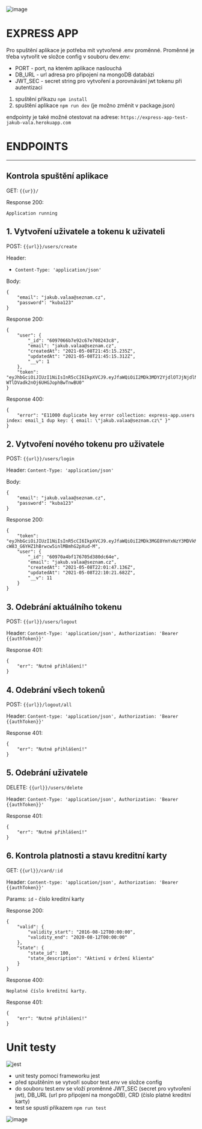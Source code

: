 ![image](https://user-images.githubusercontent.com/66072316/117555410-3c996680-b05f-11eb-8a1f-6601a55efcc4.png)
# EXPRESS APP 

Pro spuštění aplikace je potřeba mít vytvořené .env proměnné. Proměnné je třeba vytvořit ve složce config v souboru dev.env:
- PORT - port, na kterém aplikace naslouchá
- DB_URL - url adresa pro připojení na mongoDB databázi
- JWT_SEC - secret string pro vytvoření a porovnávání jwt tokenu při autentizaci

1. spuštění příkazu ```npm install ```
2. spuštění aplikace ```npm run dev``` (je možno změnit v package.json)

endpointy je také možné otestovat na adrese: ```https://express-app-test-jakub-vala.herokuapp.com```

# ENDPOINTS
----------------------------------------------------------------
## Kontrola spuštění aplikace

GET: ```{{ur}}/```

Response 200:
```
Application running
```


## 1. Vytvoření uživatele a tokenu k uživateli
POST: ```{{url}}/users/create```

Header:
- ```Content-Type: 'application/json'```

Body:
```
{
    "email": "jakub.valaa@seznam.cz",
    "password": "kuba123"
}
```
Response 200:
```
{
    "user": {
        "_id": "6097066b7e92c67e708243c8",
        "email": "jakub.valaa@seznam.cz",
        "createdAt": "2021-05-08T21:45:15.235Z",
        "updatedAt": "2021-05-08T21:45:15.312Z",
        "__v": 1
    },
    "token": "eyJhbGciOiJIUzI1NiIsInR5cCI6IkpXVCJ9.eyJfaWQiOiI2MDk3MDY2YjdlOTJjNjdlNzA4MjQzYzgiLCJpYXQiOjE2MjA1MTAzMTV9.XmHXOQH0ZlFsEB-WTlDVadk2nOj6UHGJophBwTnwBU0"
}
```
Response 400:
```
{
    "error": "E11000 duplicate key error collection: express-app.users index: email_1 dup key: { email: \"jakub.valaa@seznam.cz\" }"
}
```



## 2. Vytvoření nového tokenu pro uživatele
POST: ```{{url}}/users/login```

Header: ```Content-Type: 'application/json'```

Body: 
```
{
    "email": "jakub.valaa@seznam.cz",
    "password": "kuba123"
}
```

Response 200:
```
{
    "token": "eyJhbGciOiJIUzI1NiIsInR5cCI6IkpXVCJ9.eyJfaWQiOiI2MDk3MGE0YmYxNzY3MDVkMzgwZGM2NGUiLCJpYXQiOjE2MjA1MTE4MjF9.A5dPiVzrn-cW83_G6YHZ1hBrwcw5inlMBmhG2pXud-M",
    "user": {
        "_id": "60970a4bf176705d380dc64e",
        "email": "jakub.valaa@seznam.cz",
        "createdAt": "2021-05-08T22:01:47.136Z",
        "updatedAt": "2021-05-08T22:10:21.682Z",
        "__v": 11
    }
}
```



## 3. Odebrání aktuálního tokenu

POST: ```{{url}}/users/logout```

Header: ```Content-Type: 'application/json', Authorization: 'Bearer {{authToken}}'```

Response 401:
```
{
    "err": "Nutné přihlášení!"
}
```



## 4. Odebrání všech tokenů

POST: ```{{url}}/logout/all```

Header: ```Content-type: 'application/json', Authorization: 'Bearer {{authToken}}'```

Response 401:
```
{
    "err": "Nutné přihlášení!"
}
```



## 5. Odebrání uživatele

DELETE: ```{{url}}/users/delete```

Header: ```Content-Type: 'application/json', Authorization: 'Bearer {{authToken}}'```

Response 401:
```
{
    "err": "Nutné přihlášení!"
}
```



## 6. Kontrola platnosti a stavu kreditní karty

GET: ```{{url}}/card/:id```

Header: ```Content-type: 'application/json', Authorization: 'Bearer {{authToken}}'```

Params: ```id``` - číslo kreditní karty


Response 200:
```
{
    "valid": {
        "validity_start": "2016-08-12T00:00:00",
        "validity_end": "2020-08-12T00:00:00"
    },
    "state": {
        "state_id": 100,
        "state_description": "Aktivní v držení klienta"
    }
}
```

Response 400:
```
Neplatné číslo kreditní karty.
```

Response 401:
```
{
    "err": "Nutné přihlášení!"
}
```
# Unit testy
![jest](https://user-images.githubusercontent.com/66072316/117577847-d0b10f80-b0eb-11eb-9cbf-04b00e871839.png)
- unit testy pomocí frameworku jest
- před spuštěním se vytvoří soubor test.env ve složce config
- do souboru test.env se vloží proměnné JWT_SEC (secret pro vytvoření jwt), DB_URL (url pro připojení na mongoDB), CRD (číslo platné kreditní karty)
- test se spustí příkazem ```npm run test```

![image](https://user-images.githubusercontent.com/66072316/117577994-811f1380-b0ec-11eb-94d8-68f380089411.png)



